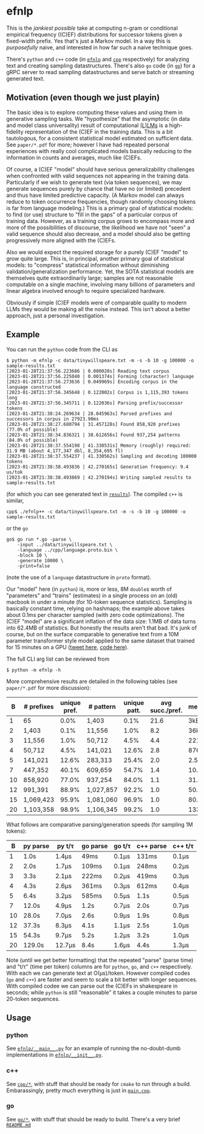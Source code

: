 # efnlp

This is the _jankiest possible_ take at computing n-gram or conditional empirical frequency ((C)EF) distributions for successor tokens given a fixed-width prefix. Yes that's just a Markov model. In a way this is _purposefully_ naive, and interested in how far such a naive technique goes. 

There's `python` and `c++` code (in [`efnlp`](/efnlp) and [`cpp`](/cpp) respectively) for analyzing text and creating sampling datastructures. There's also `go` code (in [`go`](/go)) for a gRPC server to read sampling datastructures and serve batch or streaming generated text. 

## Motivation (even though we just playin)

The basic idea is to explore computing these values and using them in generative sampling tasks. We "hypothesize" that the asymptotic (in data and model class universality) result of computational [(L)LMs](https://en.wikipedia.org/wiki/Language_model) is a high-fidelity representation of the (C)EF in the training data. This is a bit tautologous, for a consistent statistical model estimated on sufficient data. See `paper/*.pdf` for more; however I have had repeated personal experiences with really cool complicated models basically reducing to the information in counts and averages, much like (C)EFs. 

Of course, a (C)EF "model" should have serious generalizability challenges when confronted with valid sequences not appearing in the training data. Particularly if we wish to generate text (via token sequences), we may generate sequences purely by chance that have no (or limited) precedent and thus have limited predictive capacity. (A Markov model can always reduce to token occurrence frequencies, though randomly choosing tokens is far from language modeling.) This is a primary goal of statistical models: to find (or use) structure to "fill in the gaps" of a particular corpus of training data. However, as a training corpus grows to encompass more and more of the possibilities of discourse, the likelihood we have not "seen" a valid sequence should also decrease, and a model should also be getting progressively more aligned with the (C)EFs. 

Also we would expect the required storage for a purely (C)EF "model" to grow quite large. This is, in principal, another primary goal of statistical models: to "compress" statistical information without diminishing validation/generalization performance. Yet, the SOTA statistical models are themselves quite extraordinarily large; samples are not reasonable computable on a single machine, involving many billions of parameters and linear algebra involved enough to require specialized hardware. 

Obviously if simple (C)EF models were of comparable quality to modern LLMs they would be making all the noise instead. This isn't about a better approach, just a personal investigation. 

## Example 

You can run the `python` code from the CLI as
```shell
$ python -m efnlp -c data/tinywillspeare.txt -m -s -b 10 -g 100000 -o sample-results.txt
[2023-01-28T21:37:56.223686 | 0.000020s] Reading text corpus
[2023-01-28T21:37:56.225040 | 0.001374s] Forming (character) language
[2023-01-28T21:37:56.273636 | 0.049969s] Encoding corpus in the language constructed
[2023-01-28T21:37:56.345648 | 0.122002s] Corpus is 1,115,393 tokens long
[2023-01-28T21:37:56.345711 | 0.122036s] Parsing prefix/successor tokens
[2023-01-28T21:38:24.269634 | 28.045963s] Parsed prefixes and successors in corpus in 27923.90ms
[2023-01-28T21:38:27.680794 | 31.457128s] Found 858,920 prefixes (77.0% of possible)
[2023-01-28T21:38:34.836321 | 38.612656s] Found 937,254 patterns (84.0% of possible)
[2023-01-28T21:38:37.554198 | 41.330531s] Memory (roughly) required: 31.9 MB (about 4,177,347 dbl, 8,354,695 fl)
[2023-01-28T21:38:37.554237 | 41.330562s] Sampling and decoding 100000 tokens
[2023-01-28T21:38:38.493836 | 42.270165s] Generation frequency: 9.4 us/tok
[2023-01-28T21:38:38.493869 | 42.270194s] Writing sampled results to sample-results.txt
```
(for which you can see generated text in [`results`](/sample-results.txt)). The compiled `c++` is similar, 
```shell
cpp$ ./efnlp++ -c data/tinywillspeare.txt -m -s -b 10 -g 100000 -o sample-results.txt
```
or the `go`
```shell
go$ go run *.go -parse \
	-input ../data/tinywillspeare.txt \
	-language ../cpp/language.proto.bin \
	-block 10 \
	-generate 10000 \
	-print=false
```
(note the use of a `language` datastructure in `proto` format). 

Our "model" here (in `python`) is, more or less, 8M `double`s worth of "parameters" and "trains" (estimates) in a single process on an (old) macbook in under a minute (for 10-token sequence statistics). Sampling is basically constant time, relying on hashmaps; the example above takes about 0.1ms per character sampled (with zero code optimizations). The (C)EF "model" are a significant inflation of the data size: 1.1MB of data turns into 62.4MB of statistics. But honestly the results aren't that bad. It's junk of course, but on the surface comparable to generative text from a 10M parameter transformer style model applied to the same dataset that trained for 15 minutes on a GPU ([tweet here](https://twitter.com/karpathy/status/1615400286293753856?cxt=HHwWgIDUqY2Ah-ssAAAA), [code here](https://github.com/karpathy/nanoGPT)). 

The full CLI arg list can be reviewed from
```shell
$ python -m efnlp -h
```

More comprehensive results are detailed in the following tables (see `paper/*.pdf` for more discussion): 

| B | \# prefixes | unique pref. | \# pattern | unique patt. | avg succ./pref. | memory |
| --- | --- | --- | --- | --- | --- | --- |
|  1 | 65 | 0.0\% | 1,403 | 0.1\% | 21.6 | 3kB |
|  2 | 1,403 | 0.1\% | 11,556 | 1.0\% | 8.2 | 36kB |
|  3 | 11,556 | 1.0\% | 50,712 | 4.5\% | 4.4 | 221kB |
|  4 | 50,712 | 4.5\% | 141,021 | 12.6\% | 2.8 | 876kB |
|  5 | 141,021 | 12.6\% | 283,313 | 25.4\% | 2.0 | 2.5MB |
|  7 | 447,352 | 40.1\% | 609,659 | 54.7\% | 1.4 | 10.1MB |
| 10 | 858,920 | 77.0\% | 937,254 | 84.0\% | 1.1 | 31.9MB |
| 12 | 991,391 | 88.9\% | 1,027,857 | 92.2\% | 1.0 | 50.4MB |
| 15 | 1,069,423 | 95.9\% | 1,081,060 | 96.9\% | 1.0 | 80.6MB |
| 20 | 1,103,358 | 98.9\% | 1,106,345 | 99.2\% | 1.0 | 133MB |

What follows are comparative parsing/generation speeds (for sampling 1M tokens):

|  B  | py parse | py t/&tau; | go parse | go t/&tau; | c++ parse | c++ t/&tau; |
| --- | ------ | --------- | ----- | -------- | ----- | -------- |
|  1  | 1.0s   |  1.4&mu;s |  49ms | 0.1&mu;s | 131ms | 0.1&mu;s |
|  2  | 2.0s   |  1.7&mu;s | 109ms | 0.1&mu;s | 248ms | 0.2&mu;s |
|  3  | 3.3s   |  2.1&mu;s | 222ms | 0.2&mu;s | 419ms | 0.3&mu;s |
|  4  | 4.3s   |  2.6&mu;s | 361ms | 0.3&mu;s | 612ms | 0.4&mu;s |
|  5  | 6.4s   |  3.2&mu;s | 585ms | 0.5&mu;s |  1.1s | 0.5&mu;s |
|  7  | 12.0s  |  4.9&mu;s |  1.2s | 0.7&mu;s |  2.0s | 0.7&mu;s |
| 10  | 28.0s  |  7.0&mu;s |  2.6s | 0.9&mu;s |  1.9s | 0.8&mu;s |
| 12  | 37.3s  |  8.3&mu;s |  4.1s | 1.1&mu;s |  2.5s | 1.0&mu;s |
| 15  | 54.3s  |  9.7&mu;s |  5.2s | 1.2&mu;s |  3.2s | 1.0&mu;s |
| 20  | 129.0s | 12.7&mu;s |  8.4s | 1.6&mu;s |  4.4s | 1.3&mu;s |


Note (until we get better formatting) that the repeated "parse" (parse time) and "t/&tau;" (time per token) columns are for `python`, `go`, and `c++` respectively. With each we can generate text at O(&mu;s)/token. However compiled codes (`go` and `c++`) are faster and seem to scale a bit better with longer sequences. With compiled codee we can parse out the (C)EFs in shakespeare in seconds; while `python` is still "reasonable" it takes a couple minutes to parse 20-token sequences. 

## Usage

### python

See [`efnlp/__main__.py`](/efnlp/__main__.py) for an example of running the no-doubt-dumb implementations in [`efnlp/__init__.py`](/efnlp/__init__.py). 

### c++

See [`cpp/*`](/cpp), with stuff that should be ready for `cmake` to run through a build. Embarassingly, pretty much everything is just in [`main.cpp`](/cpp/main.cpp). 

### go

See [`go/*`](/go), with stuff that should be ready to build. There's a very brief [`README.md`](/go/README.md) 

